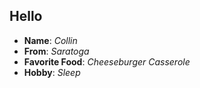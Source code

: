 ## Hello
* __Name__: _Collin_
* __From__: _Saratoga_
* __Favorite Food__: _Cheeseburger Casserole_
* __Hobby__: _Sleep_
